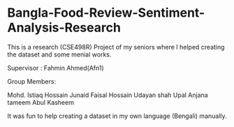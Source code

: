 # Bangla-Food-Review-Sentiment-Analysis-Research

This is a research (CSE498R) Project of my seniors where I helped creating the dataset and some menial works.

Supervisor : Fahmin Ahmed(Afn1)

Group Members:

Mohd. Istiaq Hossain Junaid
Faisal Hossain
Udayan shah Upal
Anjana tameem
Abul Kasheem

It was fun to help creating a dataset in my own language (Bengali) manually.

